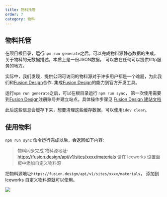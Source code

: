 ```yaml
---
title: 物料托管
order: 7
category: 物料
---
```


## 物料托管

在项目根目录，运行`npm run generate`之后。可以完成物料源静态数据的生成。
关于物料的元数据描述，本质上是一份JSON数据， 可以放在任何可以提供http服务的地方。

实际中，我们发现，提供公网可访问的物料源对于许多用户都是一个难题，为此我们和[Fusion Design](https://fusion.design)合作. 集成[Fusion Design](https://fusion.design)的能力到官方开发工具。


运行`npm run generate`之后，可以在根目录运行 `npm run sync`， 第一次使用需要到[Fusion Design](https://fusion.design)注册账号并建立站点。具体操作步骤见
[Fusion Design 建站文档](https://fusion.design/help.html#dev-create-site)

此后这些信息会缓存下来，想要清理这些缓存数据，可以使用`idev clear`。

## 使用物料
 `npm run sync` 命令运行完成以后，会返回如下内容:
 
> 物料同步完成
> 物料源地址: https://fusion.design/api/v1/sites/xxxx/materials
> 请在 Iceworks 设置面板中添加自定义物料源 

把物料源地址`https://fusion.design/api/v1/sites/xxxx/materials`， 添加到 Iceworks 自定义物料源就可以使用。

![](https://img.alicdn.com/tfs/TB1o4AyxXzqK1RjSZFCXXbbxVXa-1740-1200.png)
